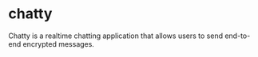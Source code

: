 # chatty
Chatty is a realtime chatting application that allows users to send end-to-end encrypted messages.
